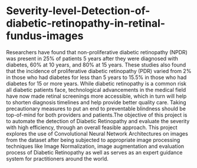 # Severity-level-Detection-of-diabetic-retinopathy-in-retinal-fundus-images
Researchers have found that non-proliferative diabetic retinopathy (NPDR) was present in 25% of patients 5 years after they were diagnosed with diabetes, 60% at 10 years, and 80% at 15 years. These studies also found that the incidence of proliferative diabetic retinopathy (PDR) varied from 2% in those who had diabetes for less than 5 years to 15.5% in those who had diabetes for 15 or more years. While diabetic retinopathy is a common risk all diabetic patients face, technological advancements in the medical field have now made retinal screenings more accessible, which in turn will help to shorten diagnosis timelines and help provide better quality care. Taking precautionary measures to put an end to preventable blindness should be top-of-mind for both providers and patients.The objective of this project is to automate the detection of Diabetic Retinopathy and evaluate the severity with high efficiency, through an overall feasible approach. This project explores the use of Convolutional Neural Network Architectures on images from the dataset after being subjected to appropriate image processing techniques like Image Normalization, image augmentation and evaluation process of Diabetic Retinopathy as well as serves as an expert guidance system for practitioners around the world.
